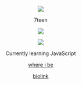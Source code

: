 <p align="center">  
<img src="https://media.discordapp.net/attachments/813341662545313832/813343404507267092/pokemon_pixel.gif">
</p>
<p align="center">
    7teen
<p align="center">  
<img src="https://komarev.com/ghpvc/?username=jihad0001&color=grey">
</p>
    <p align="center">
  <img src="https://discord.c99.nl/widget/theme-5/1031010898673942549.png"/>
</p>
<p align="center">
Currently learning JavaScript
<p align="center">
    <a href="https://discord.gg/tags">where i be</a>
    <p align="center">
    <a href="https://kys.lol">biolink</a>

